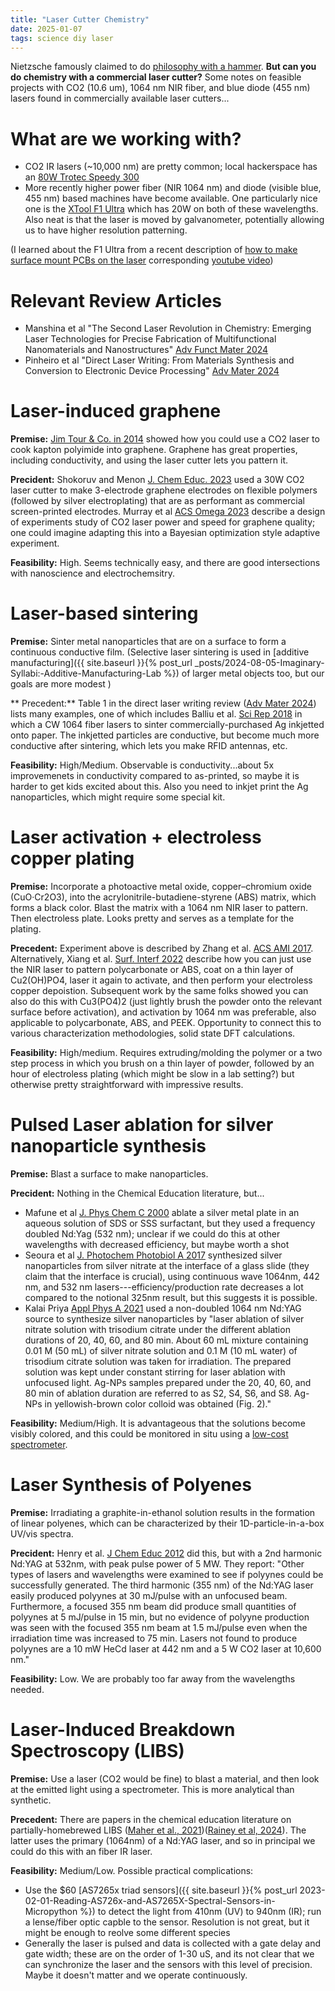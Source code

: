 ```yaml
---
title: "Laser Cutter Chemistry"
date: 2025-01-07
tags: science diy laser
---
```


Nietzsche famously claimed to do [philosophy with a hammer](https://en.wikipedia.org/wiki/Twilight_of_the_Idols).  **But can you do chemistry with a commercial laser cutter?** Some notes on feasible projects with CO2 (10.6 um), 1064 nm NIR fiber, and blue diode (455 nm) lasers found in commercially available laser cutters...

# What are we working with?

- CO2 IR lasers (~10,000 nm) are pretty common; local hackerspace has an [80W Trotec Speedy 300](https://wiki.fatcatfablab.org/wiki/Laser_Cutting)
- More recently higher power fiber (NIR 1064 nm) and diode (visible blue, 455 nm) based machines have become available.  One particularly nice one is the [XTool F1 Ultra](https://www.xtool.com/products/xtool-f1-ultra-20w-fiber-diode-dual-laser-engraver) which has 20W on both of these wavelengths.  Also neat is that the laser is moved by galvanometer, potentially allowing us to have higher resolution patterning.

(I learned about the F1 Ultra from a recent description of [how to make surface mount PCBs on the laser](https://github.com/sphawes/fiber-laser-pcb-fab) corresponding [youtube video](https://www.youtube.com/watch?v=wAiGCyZZq6w))


# Relevant Review Articles

- Manshina et al "The Second Laser Revolution in Chemistry: Emerging Laser Technologies for Precise Fabrication of Multifunctional Nanomaterials and Nanostructures" [Adv Funct Mater 2024](https://dx.doi.org/10.1002/adfm.202405457)
- Pinheiro et al "Direct Laser Writing: From Materials Synthesis and Conversion to Electronic Device Processing" [Adv Mater 2024](https://dx.doi.org/10.1002/adma.202402014)

# Laser-induced graphene

**Premise:** [Jim Tour & Co. in 2014](https://doi.org/10.1038/ncomms6714) showed how you could use a CO2 laser to cook kapton polyimide into graphene. Graphene has great properties, including conductivity, and using the laser cutter lets you pattern it. 

**Precident:** Shokoruv and Menon [J. Chem Educ. 2023](https://doi.org/10.1021/acs.jchemed.2c01237) used a 30W CO2 laser cutter to make 3-electrode graphene electrodes on flexible polymers (followed by silver electroplating) that are as performant as commercial screen-printed electrodes. Murray et al [ACS Omega 2023](https://doi.org/10.1021/acsomega.1c00309) describe a design of experiments study of CO2 laser power and speed for graphene quality; one could imagine adapting this into a Bayesian optimization style adaptive experiment.

**Feasibility:** High. Seems technically easy, and there are good intersections with nanoscience and electrochemsitry.

# Laser-based sintering

**Premise:** Sinter metal nanoparticles that are on a surface to form a continuous conductive film.  (Selective laser sintering is used in [additive manufacturing]({{ site.baseurl }}{% post_url _posts/2024-08-05-Imaginary-Syllabi:-Additive-Manufacturing-Lab %}) of larger metal objects too, but our goals are more modest )

** Precedent:** Table 1 in the direct laser writing review ([Adv Mater 2024](https://dx.doi.org/10.1002/adma.202402014)) lists many examples, one of which includes Balliu et al. [Sci Rep 2018](https://dx.doi.org/10.1038/s41598-018-28684-4) in which a CW 1064 fiber lasers to sinter commercially-purchased Ag inkjetted onto paper.  The inkjetted particles are conductive, but become much more conductive after sintering, which lets you make RFID antennas, etc. 

**Feasibility:** High/Medium.  Observable is conductivity...about 5x improvemenets in conductivity compared to as-printed, so maybe it is harder to get kids excited about this. Also you need to inkjet print the Ag nanoparticles, which might require some special kit.


# Laser activation + electroless copper plating

**Premise:** Incorporate a photoactive metal oxide, copper–chromium oxide (CuO·Cr2O3), into the acrylonitrile-butadiene-styrene (ABS) matrix, which forms a black color.  Blast the matrix with a 1064 nm NIR laser to pattern. Then electroless plate.  Looks pretty and serves as a template for the plating. 

**Precedent:** Experiment above is described by Zhang et al. [ACS AMI 2017](https://dx.doi.org/10.1021/acsami.6b15828). Alternatively, Xiang et al. [Surf. Interf 2022](https://doi.org/10.1016/j.surfin.2022.102209) describe how you can just use the NIR laser to pattern polycarbonate or ABS, coat on a thin layer of Cu2(OH)PO4, laser it again to activate, and then perform your electroless copper depoistion.  Subsequent work by the same folks showed you can also do this with  Cu3(PO4)2 (just lightly brush the powder onto the relevant surface before activation), and activation by 1064 nm was preferable, also applicable to polycarbonate, ABS, and PEEK. Opportunity to connect this to various characterization methodologies, solid state DFT calculations.

**Feasibility:** High/medium.  Requires extruding/molding the polymer or a two step process in which you brush on a thin layer of powder, followed by an hour of electroless plating (which might be slow in a lab setting?) but otherwise pretty straightforward with impressive results.  

# Pulsed Laser ablation for silver nanoparticle synthesis

**Premise:** Blast a surface to make nanoparticles.

**Precident:** Nothing in the Chemical Education literature, but...
 - Mafune et al [J. Phys Chem C 2000](https://doi.org/10.1021/jp001803b) ablate a silver metal plate in an aqueous solution of SDS or SSS surfactant, but they used a frequency doubled Nd:Yag (532 nm); unclear if we could do this at other wavelengths with decreased efficiency, but maybe worth a shot 
- Seoura et al [J. Photochem Photobiol A 2017](https://dx.doi.org/10.1016/j.jphotochem.2017.05.002) synthesized silver nanoparticles from silver nitrate at the interface of a glass slide (they claim that the interface is crucial), using continuous wave 1064nm, 442 nm, and 532 nm lasers---efficiency/production rate decreases a lot compared to the notional 325nm result, but this suggests it is possible.
- Kalai Priya [Appl Phys A 2021](https://doi.org/10.1007/s00339-021-04370-7) used a non-doubled 1064 nm Nd:YAG source to synthesize silver nanoparticles by "laser ablation of silver nitrate solution with trisodium citrate under the different ablation durations of 20, 40, 60, and 80 min. About 60 mL mixture containing 0.01 M (50 mL) of silver nitrate solution and 0.1 M (10 mL water) of trisodium citrate solution was taken for irradiation. The prepared solution was kept under constant stirring for laser ablation with unfocused light. Ag-NPs samples prepared under the 20, 40, 60, and 80 min of ablation duration are referred to as S2, S4, S6, and S8. Ag-NPs in yellowish-brown color colloid was obtained (Fig. 2)." 

**Feasibility:** Medium/High.  It is advantageous that the solutions become visibly colored, and this could be monitored in situ using a [low-cost spectrometer](https://github.com/scientistnobee/Pocket-Spectrometer). 


# Laser Synthesis of Polyenes

**Premise:** Irradiating a graphite-in-ethanol solution results in the formation of linear polyenes, which can be characterized by their 1D-particle-in-a-box UV/vis spectra.

**Precident:** Henry et al. [J Chem Educ 2012](https://doi.org/10.1021/ed200728k) did this, but with a 2nd harmonic Nd:YAG at 532nm, with peak pulse power of 5 MW. They report: "Other types of lasers and wavelengths were examined to see if polyynes could be successfully generated. The third harmonic (355 nm) of the Nd:YAG laser easily produced polyynes at 30 mJ/pulse with an unfocused beam. Furthermore, a focused 355 nm beam did produce small quantities of polyynes at 5 mJ/pulse in 15 min, but no evidence of polyyne production was seen with the focused 355 nm beam at 1.5 mJ/pulse even when the irradiation time was increased to 75 min. Lasers not found to produce polyynes are a 10 mW HeCd laser at 442 nm and a 5 W CO2 laser at 10,600 nm."  

**Feasibility:** Low. We are probably too far away from the wavelengths needed.  


# Laser-Induced Breakdown Spectroscopy (LIBS)

**Premise:**  Use a laser (CO2 would be fine) to blast a material, and then look at the emitted light using a spectrometer.  This is more analytical than synthetic.

**Precedent:** There are papers in the chemical education literature on partially-homebrewed LIBS ([Maher et al., 2021](https://doi.org/10.1021/acs.jchemed.1c00563))([Rainey et al, 2024](https://doi.org/10.1021/acs.jchemed.4c00421)). The latter uses the primary (1064nm) of a Nd:YAG laser, and so in principal we could do this with an fiber IR laser. 

**Feasibility:** Medium/Low. Possible practical complications:
- Use the $60 [AS7265x triad sensors]({{ site.baseurl }}{% post_url 2023-02-01-Reading-AS726x-and-AS7265X-Spectral-Sensors-in-Micropython %}) to detect the light from 410nm (UV) to 940nm (IR); run a lense/fiber optic capble to the sensor. Resolution is not great, but it might be enough to reolve some different species
- Generally the laser is pulsed and data is collected with a gate delay and gate width; these are on the order of 1-30 uS, and its not clear that we can synchronize the laser and the sensors with this level of precision.  Maybe it doesn't matter and we operate continuously. 
